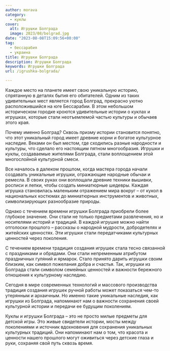 ```yaml
---
author: morava
category:
  - куклы
cover:
  alt: Игрушки Болграда
  image: 2023/08/bolgrad.jpg
date: "2023-08-08T15:09:56+00:00"
tag:
  - бессарабия
  - украина
title: Игрушки Болграда
description: Игрушки Болграда
keywords: Игрушки Болграда
url: /igrushka-bolgrada/

---
```

Каждое место на планете имеет свою уникальную историю, спрятанную в деталях бытия его обитателей. Одним из таких удивительных мест является город Болград, прекрасно уютно расположившийся на юге Бессарабии. В этом небольшом историческом городке кроются удивительные истории о куклах и игрушках, которые стали неотъемлемой частью культуры и обычаев этого края.

Почему именно Болград? Сквозь призму истории становится понятно, что этот уникальный город имеет древние корни и богатое культурное наследие. Веками он был местом, где сходились разные народности и культуры, что сделало его настоящим пятном многообразия. Игрушки и куклы, создаваемые жителями Болграда, стали воплощением этой многослойной культурной смеси.

Все началось в далеком прошлом, когда мастера города начали создавать уникальные игрушки, отражающие народные обычаи и ремесла. В своих руках они воплощали древние техники вышивки, росписи и лепки, чтобы создать миниатюрные шедевры. Каждая игрушка становилась маленьким отражением мира вокруг – от кукол в национальных костюмах до миниатюрных инструментов и животных, символизирующих разнообразие природы.

Однако с течением времени игрушки Болграда приобрели более глубокое значение. Они стали не только предметами развлечения, но и носителями историй и традиций. В каждой игрушке можно найти отголоски прошлого – рассказы о народной мудрости, добродетелях и житейских ценностях. Эти игрушки стали передатчиками культурных ценностей через поколения.

С течением времени традиция создания игрушек стала тесно связанной с праздниками и обрядами. Они стали непременным атрибутом праздничных гуляний и ярмарок. Стало принято дарить игрушки своим близким, как символ пожелания добра и счастья. Так, игрушки из Болграда стали символом семейных ценностей и важности бережного отношения к культурному наследию.

Сегодня в мире современных технологий и массового производства традиция создания игрушек ручной работы может показаться чем-то утерянным и архаичным. Но именно такие уникальные наследия, как игрушки из Болграда, напоминают нам о важности сохранения своей культурной истории и передачи ее будущим поколениям.

Куклы и игрушки Болграда – это не просто милые предметы для детской игры. Это живые свидетели истории, мосты между поколениями и источник вдохновения для сохранения уникальных культурных традиций. Они напоминают нам о том, что красота и ценности нашего прошлого могут оживиться через детские глаза и руки, сохраняя свой путь сквозь время.
